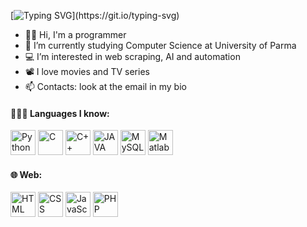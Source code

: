 [![Typing SVG](https://readme-typing-svg.demolab.com?font=Source+Code+Pro&weight=600&size=22&duration=3500&pause=3000&color=55FFB9&background=33FF7500&vCenter=true&width=435&height=30&lines=Hi+there!+Mr.SAS+here...)](https://git.io/typing-svg)

- 👋🏼 Hi, I'm a programmer
- 🏫 I’m currently studying Computer Science at University of Parma
- 💻 I’m interested in web scraping, AI and automation
- 📽️ I love movies and TV series
- 📫 Contacts: look at the email in my bio

<h4 align="left">🧑🏼‍💻 Languages I know:</h4>
<p align="left"> 
  <img title="Python" src="https://cdn.jsdelivr.net/gh/devicons/devicon/icons/python/python-original.svg" alt="Python" width="40" height="40"/>
  <img title="C" src="https://cdn.jsdelivr.net/gh/devicons/devicon/icons/c/c-original.svg" alt="C" width="40" height="40"/>
  <img title="C++" src="https://cdn.jsdelivr.net/gh/devicons/devicon/icons/cplusplus/cplusplus-original.svg" alt="C++" width="40" height="40"/>
  <img title="JAVA" src="https://cdn.jsdelivr.net/gh/devicons/devicon/icons/java/java-original.svg" alt="JAVA" width="40" height="40"/>
  <img title="MySQL" src="https://cdn.jsdelivr.net/gh/devicons/devicon/icons/mysql/mysql-original.svg" alt="MySQL" width="40" height="40"/>
  <img title="Matlab" src="https://cdn.jsdelivr.net/gh/devicons/devicon/icons/matlab/matlab-original.svg" alt="Matlab" width="40" height="40"/>
</p>

<h4 align="left">🌐 Web:</h4>
<p align="left"> 
  <img title="HTML" src="https://cdn.jsdelivr.net/gh/devicons/devicon/icons/html5/html5-original.svg" alt="HTML" width="40" height="40"/>
  <img title="CSS" src="https://cdn.jsdelivr.net/gh/devicons/devicon/icons/css3/css3-original.svg" alt="CSS" width="40" height="40"/>
  <img title="JavaScript" src="https://cdn.jsdelivr.net/gh/devicons/devicon/icons/javascript/javascript-original.svg" alt="JavaScript" width="40" height="40"/>
  <img title="PHP" src="https://cdn.jsdelivr.net/gh/devicons/devicon/icons/php/php-original.svg" alt="PHP" width="40" height="40"/>
</p>
